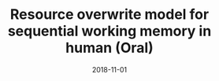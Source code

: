 ---
title: "Resource overwrite model for sequential working memory in human (Oral)"
authors:
- admin
- Woochul Choi
- Youngjin Park
- Se-Bum Paik

date: "2018-11-01"
publishDate: "2024-07-01"

# Publication name and optional abbreviated publication name.
publication: "Society for Neuroscience (**SfN**)"

# url_poster: 

# Featured image
# To use, add an image named `featured.jpg/png` to your page's folder. 
# image:

---
